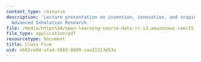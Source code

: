 ```yaml
---
content_type: resource
description: 'Lecture presentation on invention, innovation, and scoping technology:
  Advanced Inhalation Research.'
file: /media/https%3A/open-learning-course-data-rc.s3.amazonaws.com/15-351-managing-innovation-and-entrepreneurship-spring-2008/eb02ce8dafa458830809caa31313d53a_05_lec.pdf
file_type: application/pdf
resourcetype: Document
title: Class Five
uid: eb02ce8d-afa4-5883-0809-caa31313d53a
---
```

